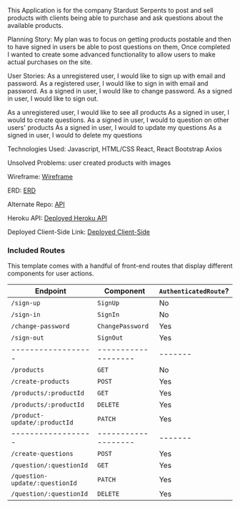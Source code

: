 This Application is for the company Stardust Serpents to post and sell products with clients being able to purchase and ask questions about the available products.

Planning Story: My plan was to focus on getting products postable and then to have signed in users be able to post questions on them,  Once completed I wanted to create some advanced functionality to allow users to make actual purchases on the site.

User Stories:
As a unregistered user, I would like to sign up with email and password.
As a registered user, I would like to sign in with email and password.
As a signed in user, I would like to change password.
As a signed in user, I would like to sign out.

As a unregistered user, I would like to see all products
As a signed in user, I would to create questions.
As a signed in user, I would to question on other users' products
As a signed in user, I would to update my questions
As a signed in user, I would to delete my questions

Technologies Used: 
Javascript, HTML/CSS
React, React Bootstrap
Axios

Unsolved Problems: user created products with images

Wireframe: [Wireframe](https://i.imgur.com/bUCFV2h.jpg)

ERD: [ERD](https://i.imgur.com/baqw863.jpg)

Alternate Repo: [API](https://alexkjones.github.io/Stardust-Serpents-API/)

Heroku API: [Deployed Heroku API](https://dashboard.heroku.com/apps/secret-mountain-85824)

Deployed Client-Side Link: [Deployed Client-Side](https://alexkjones.github.io/Stardust-Serpents-Client/#/)

### Included Routes

This template comes with a handful of front-end routes that display
different components for user actions.

| Endpoint         | Component | `AuthenticatedRoute`? |
|------------------|-------------------|-------|
| `/sign-up`       | `SignUp`    | No |
| `/sign-in`       | `SignIn`    | No |
| `/change-password` | `ChangePassword`  | Yes |
| `/sign-out`        | `SignOut`   | Yes |
|------------------|-------------------|-------|
| `/products`       | `GET`    | No |
| `/create-products`       | `POST`    | Yes |
| `/products/:productId` | `GET`  | Yes |
| `/products/:productId` | `DELETE`  | Yes |
| `/product-update/:productId`        | `PATCH`   | Yes |
|------------------|-------------------|-------|
| `/create-questions`       | `POST`    | Yes |
| `/question/:questionId`       | `GET`    | Yes |
| `/question-update/:questionId` | `PATCH`  | Yes |
| `/question/:questionId`        | `DELETE`   | Yes |
